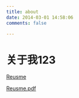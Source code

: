 ```yaml
--- 
title: about
date: 2014-03-01 14:58:06
comments: false

---
```


# 关于我123



[Reusme](../resume.html "简历")

[Reusme.pdf](../resume.pdf "简历")